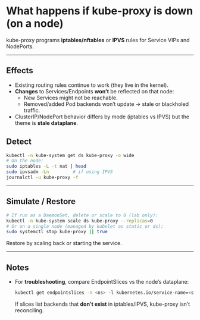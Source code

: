 # What happens if **kube-proxy** is down (on a node)

kube-proxy programs **iptables/nftables** or **IPVS** rules for Service VIPs and NodePorts.

---

## Effects
- Existing routing rules continue to work (they live in the kernel).
- **Changes** to Services/Endpoints **won’t** be reflected on that node:
  - New Services might not be reachable.
  - Removed/added Pod backends won’t update → stale or blackholed traffic.
- ClusterIP/NodePort behavior differs by mode (iptables vs IPVS) but the theme is **stale dataplane**.

## Detect
```bash
kubectl -n kube-system get ds kube-proxy -o wide
# On the node:
sudo iptables -L -t nat | head
sudo ipvsadm -Ln         # if using IPVS
journalctl -u kube-proxy -f
```

---

## Simulate / Restore
```bash
# If run as a DaemonSet, delete or scale to 0 (lab only):
kubectl -n kube-system scale ds kube-proxy --replicas=0
# Or on a single node (managed by kubelet as static or ds):
sudo systemctl stop kube-proxy || true
```
Restore by scaling back or starting the service.

---

## Notes
- For **troubleshooting**, compare EndpointSlices vs the node’s dataplane:
  ```bash
  kubectl get endpointslices -n <ns> -l kubernetes.io/service-name=<svc> -o yaml
  ```
  If slices list backends that **don’t exist** in iptables/IPVS, kube-proxy isn’t reconciling.
